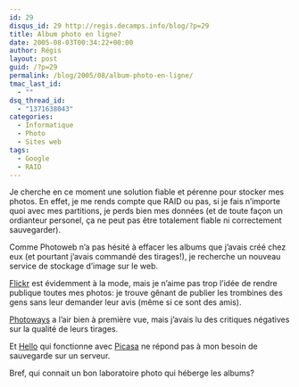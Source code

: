 ```yaml
---
id: 29
disqus_id: 29 http://regis.decamps.info/blog/?p=29
title: Album photo en ligne?
date: 2005-08-03T00:34:22+00:00
author: Régis
layout: post
guid: /?p=29
permalink: /blog/2005/08/album-photo-en-ligne/
tmac_last_id:
  - ""
dsq_thread_id:
  - "1371638043"
categories:
  - Informatique
  - Photo
  - Sites web
tags:
  - Google
  - RAID
---
```

Je cherche en ce moment une solution fiable et pérenne pour stocker mes photos. En effet, je me rends compte que RAID ou pas, si je fais n’importe quoi avec mes partitions, je perds bien mes données (et de toute façon un ordianteur personel, ça ne peut pas être totalement fiable ni correctement sauvegarder).

Comme Photoweb n’a pas hésité à effacer les albums que j’avais créé chez eux (et pourtant j’avais commandé des tirages!), je recherche un nouveau service de stockage d’image sur le web. 

[Flickr](http://www.flickr.com/) est évidemment à la mode, mais je n’aime pas trop l’idée de rendre publique toutes mes photos: je trouve gênant de publier les trombines des gens sans leur demander leur avis (même si ce sont des amis).

[Photoways](http://www.photoways.com) a l’air bien à première vue, mais j’avais lu des critiques négatives sur la qualité de leurs tirages.

Et [Hello](http://www.hello.com) qui fonctionne avec [Picasa](http://regisnews.blogspot.com/2005/07/picasa-fonctionne-aussi-sous-linux_31.html) ne répond pas à mon besoin de sauvegarde sur un serveur.

Bref, qui connait un bon laboratoire photo qui héberge les albums?
